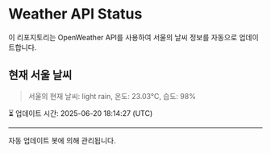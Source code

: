 
# Weather API Status

이 리포지토리는 OpenWeather API를 사용하여 서울의 날씨 정보를 자동으로 업데이트합니다.

## 현재 서울 날씨
> 서울의 현재 날씨: light rain, 온도: 23.03°C, 습도: 98%

⏳ 업데이트 시간: 2025-06-20 18:14:27 (UTC)

---
자동 업데이트 봇에 의해 관리됩니다.

